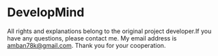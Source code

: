 # DevelopMind

All rights and explanations belong to the original project developer.If you have any questions, please contact me. My email address is amban78k@gmail.com. Thank you for your cooperation.
